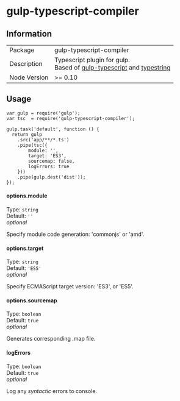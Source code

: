 gulp-typescript-compiler
===============

## Information

<table>
<tr> 
<td>Package</td><td>gulp-typescript-compiler</td>
</tr>
<tr>
<td>Description</td>
<td>Typescript plugin for gulp.<br>
Based of <a href="https://github.com/sindresorhus/gulp-typescript">gulp-typescript</a> and 
<a href="https://github.com/gavinhungry/typestring">typestring</a>
</td>
</tr>
<tr>
<td>Node Version</td>
<td>>= 0.10</td>
</tr>
</table>

## Usage

    var gulp = require('gulp');
    var tsc  = require('gulp-typescript-compiler');

    gulp.task('default', function () {
      return gulp
        .src('app/**/*.ts')
        .pipe(tsc({
            module: '',
            target: 'ES3',
            sourcemap: false,
            logErrors: true
        }))
        .pipe(gulp.dest('dist'));
    });


#### options.module

Type: `string`  
Default: `''`  
_optional_

Specify module code generation: 'commonjs' or 'amd'.

#### options.target

Type: `string`  
Default: `'ES5'`  
_optional_

Specify ECMAScript target version: 'ES3', or 'ES5'.

#### options.sourcemap

Type: `boolean`  
Default: `true`  
_optional_

Generates corresponding .map file.

#### logErrors

Type: `boolean`  
Default: `true`  
_optional_

Log any _syntactic_ errors to console.
